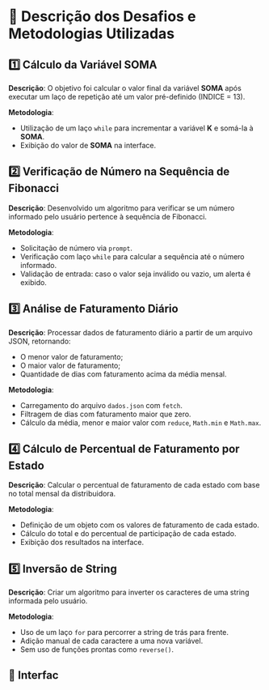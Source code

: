 # 📌 Descrição dos Desafios e Metodologias Utilizadas

## 1️⃣ Cálculo da Variável SOMA

**Descrição**: O objetivo foi calcular o valor final da variável **SOMA** após executar um laço de repetição até um valor pré-definido (INDICE = 13).

**Metodologia**:
- Utilização de um laço `while` para incrementar a variável **K** e somá-la à **SOMA**.
- Exibição do valor de **SOMA** na interface.

## 2️⃣ Verificação de Número na Sequência de Fibonacci

**Descrição**: Desenvolvido um algoritmo para verificar se um número informado pelo usuário pertence à sequência de Fibonacci.

**Metodologia**:
- Solicitação de número via `prompt`.
- Verificação com laço `while` para calcular a sequência até o número informado.
- Validação de entrada: caso o valor seja inválido ou vazio, um alerta é exibido.

## 3️⃣ Análise de Faturamento Diário

**Descrição**: Processar dados de faturamento diário a partir de um arquivo JSON, retornando:
- O menor valor de faturamento;
- O maior valor de faturamento;
- Quantidade de dias com faturamento acima da média mensal.

**Metodologia**:
- Carregamento do arquivo `dados.json` com `fetch`.
- Filtragem de dias com faturamento maior que zero.
- Cálculo da média, menor e maior valor com `reduce`, `Math.min` e `Math.max`.

## 4️⃣ Cálculo de Percentual de Faturamento por Estado

**Descrição**: Calcular o percentual de faturamento de cada estado com base no total mensal da distribuidora.

**Metodologia**:
- Definição de um objeto com os valores de faturamento de cada estado.
- Cálculo do total e do percentual de participação de cada estado.
- Exibição dos resultados na interface.

## 5️⃣ Inversão de String

**Descrição**: Criar um algoritmo para inverter os caracteres de uma string informada pelo usuário.

**Metodologia**:
- Uso de um laço `for` para percorrer a string de trás para frente.
- Adição manual de cada caractere a uma nova variável.
- Sem uso de funções prontas como `reverse()`.

## 🎨 Interfac
